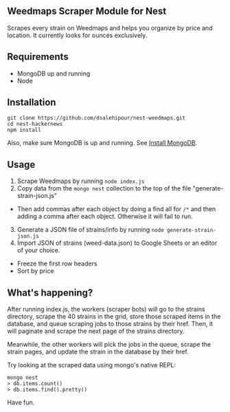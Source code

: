 ## Weedmaps Scraper Module for Nest
Scrapes every strain on Weedmaps and helps you organize by price and location. It currently looks for ounces exclusively.

## Requirements
- MongoDB up and running
- Node

## Installation
```
git clone https://github.com/dsalehipour/nest-weedmaps.git
cd nest-hackernews
npm install
```
Also, make sure MongoDB is up and running. See [Install MongoDB](https://docs.mongodb.com/manual/installation/#mongodb-community-edition).

## Usage
1. Scrape Weedmaps by running `node index.js`
2. Copy data from the `mongo nest` collection to the top of the file "generate-strain-json.js"
  - Then add commas after each object by doing a find all for `/*` and then adding a comma after each object. Otherwise it will fail to run.
3. Generate a JSON file of strains/info by running `node generate-strain-json.js`
4. Import JSON of strains (weed-data.json) to Google Sheets or an editor of your choice.
  - Freeze the first row headers
  - Sort by price

## What's happening?
After running index.js, the workers (scraper bots) will go to the strains directory, scrape the 40 strains in the grid, store those scraped items in the database, and queue scraping jobs to those strains by their href. Then, it will paginate and scrape the next page of the strains directory.

Meanwhile, the other workers will pick the jobs in the queue, scrape the strain pages, and update the strain in the database by their href.

Try looking at the scraped data using mongo's native REPL:

```
mongo nest
> db.items.count()
> db.items.find().pretty()
```

Have fun.
